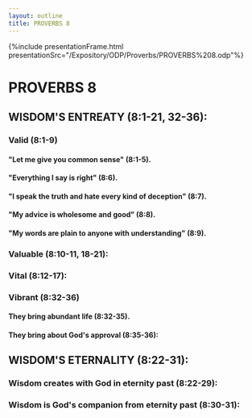```yaml
---
layout: outline
title: PROVERBS 8
---
```

{%include presentationFrame.html presentationSrc="/Expository/ODP/Proverbs/PROVERBS%208.odp"%}

# PROVERBS 8
##  WISDOM\'S ENTREATY (8:1-21, 32-36): 
###  Valid (8:1-9) 
####  \"Let me give you common sense\" (8:1-5). 
####  \"Everything I say is right\" (8:6). 
####  \"I speak the truth and hate every kind of deception\" (8:7). 
####  \"My advice is wholesome and good\" (8:8). 
####  \"My words are plain to anyone with understanding\" (8:9). 
###  Valuable (8:10-11, 18-21): 
###  Vital (8:12-17): 
###  Vibrant (8:32-36) 
####  They bring abundant life (8:32-35). 
####  They bring about God\'s approval (8:35-36): 
##  WISDOM\'S ETERNALITY (8:22-31): 
###  Wisdom creates with God in eternity past (8:22-29): 
###  Wisdom is God\'s companion from eternity past (8:30-31): 
